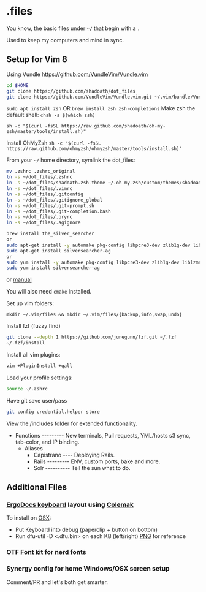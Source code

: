 # .files
You know, the basic files under `~/` that begin with a `.`

Used to keep my computers and mind in sync.

## Setup for Vim 8
Using Vundle https://github.com/VundleVim/Vundle.vim
``` bash
cd $HOME
git clone https://github.com/shadoath/dot_files
git clone https://github.com/VundleVim/Vundle.vim.git ~/.vim/bundle/Vundle.vim
```
`sudo apt install zsh` OR `brew install zsh zsh-completions`
Make zsh the default shell:
`chsh -s $(which zsh)`

`sh -c "$(curl -fsSL https://raw.github.com/shadoath/oh-my-zsh/master/tools/install.sh)"`

Install OhMyZsh
`sh -c "$(curl -fsSL https://raw.github.com/ohmyzsh/ohmyzsh/master/tools/install.sh)"`

From your `~/` home directory, symlink the dot_files:
```bash
mv .zshrc .zshrc_original
ln -s ~/dot_files/.zshrc
ln -s ~/dot_files/shadoath.zsh-theme ~/.oh-my-zsh/custom/themes/shadoath.zsh-theme
ln -s ~/dot_files/.vimrc
ln -s ~/dot_files/.gitconfig
ln -s ~/dot_files/.gitignore_global
ln -s ~/dot_files/.git-prompt.sh
ln -s ~/dot_files/.git-completion.bash
ln -s ~/dot_files/.pryrc
ln -s ~/dot_files/.agignore
```


```bash
brew install the_silver_searcher
or
sudo apt-get install -y automake pkg-config libpcre3-dev zlib1g-dev liblzma-dev
sudo apt-get install silversearcher-ag
or
sudo yum install -y automake pkg-config libpcre3-dev zlib1g-dev liblzma-dev
sudo yum install silversearcher-ag
```
or
[manual](https://gist.github.com/rkaneko/988c3964a3177eb69b75)

You will also need `cmake` installed.


Set up vim folders:
```
mkdir ~/.vim/files && mkdir ~/.vim/files/{backup,info,swap,undo}
```

Install fzf (fuzzy find)
```bash
git clone --depth 1 https://github.com/junegunn/fzf.git ~/.fzf
~/.fzf/install
```

Install all vim plugins:
```bash
vim +PluginInstall +qall
```

Load your profile settings:
```bash
source ~/.zshrc
```

Have git save user/pass
```bash
git config credential.helper store
```

View the /includes folder for extended functionality.
* Functions --------- New terminals, Pull requests, YML/hosts s3 sync, tab-color, and IP binding.
  * Aliases
    * Capistrano ---- Deploying Rails.
    * Rails --------- ENV, custom ports, bake and more.
    * Solr ---------- Tell the sun what to do.

## Additional Files
### [ErgoDocs keyboard](https://input.club/configurator-ergodox/) layout using [Colemak](https://colemak.com/Learn)
To install on [OSX](https://github.com/kiibohd/controller/wiki/Loading-DFU-Firmware#mac-osx):
 - Put Keyboard into debug (paperclip + button on bottom)
 - Run dfu-util -D <.dfu.bin> on each KB (left/right)
[PNG](https://github.com/shadoath/dot_files/blob/master/vim-colemak.jpg) for reference

### OTF [Font kit](https://github.com/shadoath/dot_files/blob/master/include/Droid%20Sans%20Mono%20for%20Powerline%20Nerd%20Font%20Complete.otf) for [nerd fonts](https://github.com/ryanoasis/nerd-fonts)

### Synergy config for home Windows/OSX screen setup

Comment/PR and let's both get smarter.
